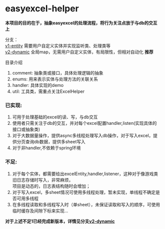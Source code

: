 # easyexcel-helper

**本项目的目的在于，抽象easyexcel的处理流程，将行为关注点放于与db的交互上**

分支：  
[v1-entity](https://github.com/chq1024/easyexcel-helper/tree/v1-entity)  需要用户自定义实体并实现监听类、处理类等   
[v2-dynamic](https://github.com/chq1024/easyexcel-helper/tree/v2-dynamic)  全局map，无需用户自定义实体，有局限性，但相对自动化 **推荐**  

目录介绍<br>
1. comment: 抽象类或接口，具体处理逻辑的抽象
2. enums: 用来表示实体与处理方法的关联关系
3. handler: 具体实现的demo
4. util: 工具类，需重点关注ExcelHelper


### 已实现:
1. 可用于处理基础的excel的读、写，与db交互
2. 使用者只需关注于db的交互，并对每个excel配置handler,listen(实现具体的接口或抽象类)
3. 对于大数据量操作，提供async多线程处理写入db操作，对于写入excel，提供分页查询db数据，提供多sheet写入
4. 对于非handler,不依赖于spring环境

### 不足: 
1. 对于每个实体，都需要给出excelEntity,handler,listener，这种对于像游戏类旧日志存储时写入，非常麻烦，<br>
项目是动态的，日志表结构随时会增加；
2. 对于写入excel，多sheet情况可使用多线程处理，暂未实现，单线程不确定是否可用多线程
3. 在多线程读取和多线程写入时（单sheet），未保证读取和写入的顺序，可使用临时缓存及间隙下标来实现...


**对于上述不足1已经完成新版本，详情见分支[v2-dynamic](https://github.com/chq1024/easyexcel-helper/tree/v2-dynamic)**

